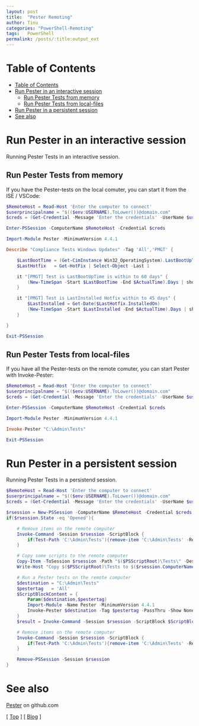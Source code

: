 ```yaml
---
layout: post
title:  "Pester Remoting"
author: Tinu
categories: "PowerShell-Remoting"
tags:   PowerShell
permalink: /posts/:title:output_ext
---
```


# Table of Contents

- [Table of Contents](#table-of-contents)
- [Run Pester in an interactive session](#run-pester-in-an-interactive-session)
  - [Run Pester Tests from memory](#run-pester-tests-from-memory)
  - [Run Pester Tests from local-files](#run-pester-tests-from-local-files)
- [Run Pester in a persistent session](#run-pester-in-a-persistent-session)
- [See also](#see-also)

# Run Pester in an interactive session

Running Pester Tests in an interactive session.

## Run Pester Tests from memory

If you have the Pester-tests on the local comuter, you can start it from the ISE / VSCode:

````powershell
$RemoteHost = Read-Host 'Enter the computer to connect'
$userprincipalname = "$(($env:USERNAME).ToLower())@domain.com"
$creds = (Get-Credential -Message 'Enter the credentials' -UserName $userprincipalname)

Enter-PSSession -ComputerName $RemoteHost -Credential $creds

Import-Module Pester -MinimumVersion 4.4.1

Describe "Compliance Tests Windows Updates" -Tag 'All','PMGT' {

    $LastBootTime = (Get-CimInstance Win32_OperatingSystem).LastBootUpTime
    $LastHotfix   = Get-HotFix | Select-Object -Last 1

    it "[PMGT] Test is LastBootUpTime is within to 60 days" {
        (New-TimeSpan -Start $LastBootTime -End $ActualTime).Days | should beLessThan 60
    }

    it "[PMGT] Test is LastInstalled Hotfix within to 45 days" {
        $LastInstalled = Get-Date($LastHotfix.InstalledOn)
        (New-TimeSpan -Start $LastInstalled -End $ActualTime).Days | should beLessThan 45
    }

}

Exit-PSSession
````

## Run Pester Tests from local-files

If you have all the Pester-tests on the remote comuter, you can start Pester with Invoke-Pester:

````powershell
$RemoteHost = Read-Host 'Enter the computer to connect'
$userprincipalname = "$(($env:USERNAME).ToLower())@domain.com"
$creds = (Get-Credential -Message 'Enter the credentials' -UserName $userprincipalname)

Enter-PSSession -ComputerName $RemoteHost -Credential $creds

Import-Module Pester -MinimumVersion 4.4.1

Invoke-Pester "C:\Admin\Tests"

Exit-PSSession
````

# Run Pester in a persistent session

Running Pester Tests in a persistend session.

````powershell
$RemoteHost = Read-Host 'Enter the computer to connect'
$userprincipalname = "$(($env:USERNAME).ToLower())@domain.com"
$creds = (Get-Credential -Message 'Enter the credentials' -UserName $userprincipalname)

$rsession = New-PSSession -ComputerName $RemoteHost -Credential $creds
if($rsession.State -eq 'Opened'){

    # Remove items on the remote computer
    Invoke-Command -Session $rsession -ScriptBlock {
        if(Test-Path 'C:\Admin\Tests'){remove-item 'C:\Admin\Tests' -Recurse -Force}
    }

    # Copy some scripts to the remote computer
    Copy-Item -ToSession $rsession -Path "$($PSScriptRoot)\Tests\" -Destination 'C:\Admin' -Force -Recurse
    Write-Host "Copy $($PSScriptRoot)\Tests to $($rsession.ComputerName) C:\Admin"

    # Run a Pester tests on the remote computer
    $destination = "C:\Admin\Tests"
    $pestertag   = 'All'
    $ScriptBlockContent = {
        Param($destination,$pestertag)
        Import-Module -Name Pester -MinimumVersion 4.4.1
        Invoke-Pester $destination -Tag $pestertag -PassThru -Show None
    }
    $result = Invoke-Command -Session $rsession -ScriptBlock $ScriptBlockContent -ArgumentList $destination, $pestertag

    # Remove items on the remote computer
    Invoke-Command -Session $rsession -ScriptBlock {
        if(Test-Path 'C:\Admin\Tests'){remove-item 'C:\Admin\Tests' -Recurse -Force}
    }

    Remove-PSSession -Session $rsession
}
````

# See also

[Pester](https://github.com/pester/Pester/wiki) on github.com

[ [Top](#table-of-contents) ] [ [Blog](../categories.html) ]
